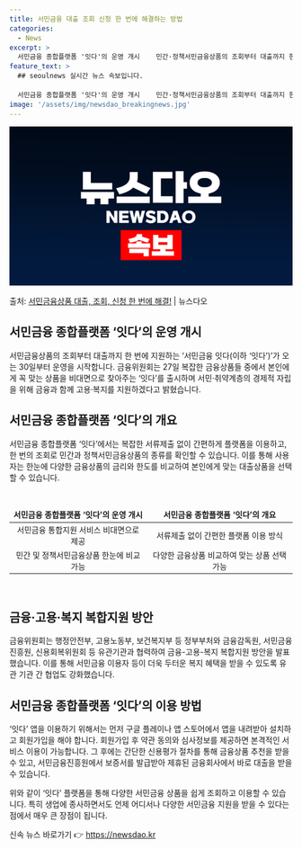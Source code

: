 ```yaml
---
title: 서민금융 대출 조회 신청 한 번에 해결하는 방법
categories:
  - News
excerpt: >
  서민금융 종합플랫폼 '잇다'의 운영 개시    민간·정책서민금융상품의 조회부터 대출까지 한 번에 지원하는 ‘…
feature_text: >
  ## seoulnews 실시간 뉴스 속보입니다.

  서민금융 종합플랫폼 '잇다'의 운영 개시    민간·정책서민금융상품의 조회부터 대출까지 한 번에 지원하는 ‘…
image: '/assets/img/newsdao_breakingnews.jpg'
---
```


![뉴스다오 속보](/assets/img/newsdao_breakingnews.jpg)

<p>출처: <a href="https://newsdao.kr/4480" rel="dofollow">서민금융상품 대출, 조회, 신청 한 번에 해결!</a> | 뉴스다오</p>

<h2 data-ke-size="size26">서민금융 종합플랫폼 ‘잇다’의 운영 개시</h2>
서민금융상품의 조회부터 대출까지 한 번에 지원하는 ‘서민금융 잇다(이하 ‘잇다’)’가 오는 30일부터 운영을 시작합니다. 금융위원회는 27일 복잡한 금융상품들 중에서 본인에게 꼭 맞는 상품을 비대면으로 찾아주는 ‘잇다’를 출시하며 서민·취약계층의 경제적 자립을 위해 금융과 함께 고용·복지를 지원하겠다고 밝혔습니다.

<h2 data-ke-size="size26">서민금융 종합플랫폼 ‘잇다’의 개요</h2>
서민금융 종합플랫폼 ‘잇다’에서는 복잡한 서류제출 없이 간편하게 플랫폼을 이용하고, 한 번의 조회로 민간과 정책서민금융상품의 종류를 확인할 수 있습니다. 이를 통해 사용자는 한눈에 다양한 금융상품의 금리와 한도를 비교하여 본인에게 맞는 대출상품을 선택할 수 있습니다.

<p data-ke-size="size16">&nbsp;</p>

<table>
<thead>
<tr>
<td style="text-align: center; height: 17px;"><b>서민금융 종합플랫폼 ‘잇다’의 운영 개시</b></td>
<td style="text-align: center; height: 17px;"><b>서민금융 종합플랫폼 ‘잇다’의 개요</b></td>
</tr>
</thead>
<tbody>
<tr>
<td style="text-align: center;">서민금융 통합지원 서비스 비대면으로 제공</td>
<td style="text-align: center;">서류제출 없이 간편한 플랫폼 이용 방식</td>
</tr>
<tr>
<td style="text-align: center;">민간 및 정책서민금융상품 한눈에 비교 가능</td>
<td style="text-align: center;">다양한 금융상품 비교하여 맞는 상품 선택 가능</td>
</tr>
</tbody>
</table>

<p data-ke-size="size16">&nbsp;</p>

<h2 data-ke-size="size26">금융·고용·복지 복합지원 방안</h2>
금융위원회는 행정안전부, 고용노동부, 보건복지부 등 정부부처와 금융감독원, 서민금융진흥원, 신용회복위원회 등 유관기관과 협력하여 금융-고용-복지 복합지원 방안을 발표했습니다. 이를 통해 서민금융 이용자 등이 더욱 두터운 복지 혜택을 받을 수 있도록 유관 기관 간 협업도 강화했습니다.

<h2 data-ke-size="size26">서민금융 종합플랫폼 ‘잇다’의 이용 방법</h2>
‘잇다’ 앱을 이용하기 위해서는 먼저 구글 플레이나 앱 스토어에서 앱을 내려받아 설치하고 회원가입을 해야 합니다. 회원가입 후 약관 동의와 심사정보를 제공하면 본격적인 서비스 이용이 가능합니다. 그 후에는 간단한 신용평가 절차를 통해 금융상품 추천을 받을 수 있고, 서민금융진흥원에서 보증서를 발급받아 제휴된 금융회사에서 바로 대출을 받을 수 있습니다.

위와 같이 ‘잇다’ 플랫폼을 통해 다양한 서민금융 상품을 쉽게 조회하고 이용할 수 있습니다. 특히 생업에 종사하면서도 언제 어디서나 다양한 서민금융 지원을 받을 수 있다는 점에서 매우 큰 장점이 됩니다.  

신속 뉴스 바로가기 👉 <a href="https://newsdao.kr" rel="dofollow">https://newsdao.kr</a>


